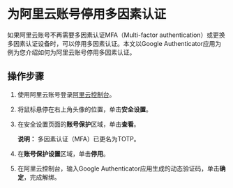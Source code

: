 # 为阿里云账号停用多因素认证

如果阿里云账号不再需要多因素认证MFA（Multi-factor authentication）或更换多因素认证设备时，可以停用多因素认证。本文以Google Authenticator应用为例为您介绍如何为阿里云账号停用多因素认证。

## 操作步骤

1.  使用阿里云账号登录[阿里云控制台](https://homenew.console.aliyun.com/)。

2.  将鼠标悬停在右上角头像的位置，单击**安全设置**。

3.  在安全设置页面的**账号保护**区域，单击**查看**。

    **说明：** 多因素认证（MFA）已更名为TOTP。

4.  在**账号保护设置**区域，单击**停用**。

5.  在阿里云控制台，输入Google Authenticator应用生成的动态验证码，单击**确定**，完成解绑。



